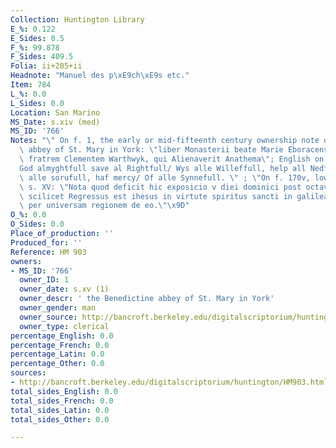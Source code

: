```yaml
---
Collection: Huntington Library
E_%: 0.122
E_Sides: 0.5
F_%: 99.878
F_Sides: 409.5
Folia: ii+205+ii
Headnote: "Manuel des p\xE9ch\xE9s etc."
Item: 784
L_%: 0.0
L_Sides: 0.0
Location: San Marino
MS_Date: s.xiv (med)
MS_ID: '766'
Notes: "\" On f. 1, the early or mid-fifteenth century ownership note of the Benedictine\
  \ abbey of St. Mary in York: \"liber Monasterii beate Marie Eboracensis emptus per\
  \ fratrem Clementem Warthwyk, qui Alienaverit Anathema\"; English on f. 139v: \"\
  God almyghtfull save al Rightfull/ Wys alle Willeffull, help all Nedfull/ Gladde\
  \ alle sorufull, haf mercy/ Of alle Synnefull. \" ; \"On f. 170v, lower margin,\
  \ s. XV: \"Nota quod deficit hic exposicio v diei dominici post octavam epiphanie\
  \ scilicet Regressus est ihesus in virtute spiritus sancti in galileam et fama erat\
  \ per universam regionem de eo.\"\x9D"
O_%: 0.0
O_Sides: 0.0
Place_of_production: ''
Produced_for: ''
Reference: HM 903
owners:
- MS_ID: '766'
  owner_ID: 1
  owner_date: s.xv (1)
  owner_descr: ' the Benedictine abbey of St. Mary in York'
  owner_gender: man
  owner_source: http://bancroft.berkeley.edu/digitalscriptorium/huntington/HM903.html
  owner_type: clerical
percentage_English: 0.0
percentage_French: 0.0
percentage_Latin: 0.0
percentage_Other: 0.0
sources:
- http://bancroft.berkeley.edu/digitalscriptorium/huntington/HM903.html
total_sides_English: 0.0
total_sides_French: 0.0
total_sides_Latin: 0.0
total_sides_Other: 0.0

---
```

